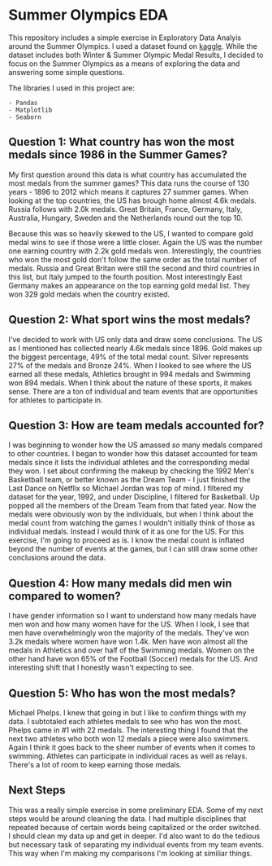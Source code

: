 # Summer Olympics EDA

This repository includes a simple exercise in Exploratory Data Analyis around the Summer Olympics. I used a dataset found on [kaggle](https://www.kaggle.com/the-guardian/olympic-games/data). While the dataset includes both Winter & Summer Olympic Medal Results, I decided to focus on the Summer Olympics as a means of exploring the data and answering some simple questions.

The libraries I used in this project are:

    - Pandas
    - Matplotlib
    - Seaborn
    
## Question 1: What country has won the most medals since 1986 in the Summer Games?

My first question around this data is what country has accumulated the most medals from the summer games? This data runs the course of 130 years - 1896 to 2012 which means it captures 27 summer games. When looking at the top countries, the US has brough home almost 4.6k medals. Russia follows with 2.0k medals. Great Britain, France, Germany, Italy, Australia, Hungary, Sweden and the Netherlands round out the top 10.

Because this was so heavily skewed to the US, I wanted to compare gold medal wins to see if those were a little closer. Again the US was the number one earning country with 2.2k gold medals won. Interestingly, the countries who won the most gold don't follow the same order as the total number of medals. Russia and Great Britan were still the second and third countries in this list, but Italy jumped to the fourth position. Most interestingly East Germany makes an appearance on the top earning gold medal list. They won 329 gold medals when the country existed.

## Question 2: What sport wins the most medals?

I've decided to work with US only data and draw some conclusions. The US as I mentioned has collected nearly 4.6k medals since 1896. Gold makes up the biggest percentage, 49% of the total medal count. Silver represents 27% of the medals and Bronze 24%. When I looked to see where the US earned all these medals, Athletics brought in 994 medals and Swimming won 894 medals. When I think about the nature of these sports, it makes sense. There are a ton of individual and team events that are opportunities for athletes to participate in.

## Question 3: How are team medals accounted for?

I was beginning to wonder how the US amassed *so* many medals compared to other countries. I began to wonder how this dataset accounted for team medals since it lists the individual athletes and the corresponding medal they won. I set about confirming the makeup by checking the 1992 Men's Basketball team, or better known as the Dream Team - I just finished the Last Dance on Netflix so Michael Jordan was top of mind. I filtered my dataset for the year, 1992, and under Discipline, I filtered for Basketball. Up popped all the members of the Dream Team from that fated year. Now the medals were obviously won by the individuals, but when I think about the medal count from watching the games I wouldn't initially think of those as individual medals. Instead I would think of it as one for the US. For this exercise, I'm going to proceed as is. I know the medal count is inflated beyond the number of events at the games, but I can still draw some other conclusions around the data.

## Question 4: How many medals did men win compared to women?

I have gender information so I want to understand how many medals have men won and how many women have for the US. When I look, I see that men have overwhelmingly won the majority of the medals. They've won 3.2k medals where women have won 1.4k. Men have won almost all the medals in Athletics and over half of the Swimming medals. Women on the other hand have won 65% of the Football (Soccer) medals for the US. And interesting shift that I honestly wasn't expecting to see.


## Question 5: Who has won the most medals?

Michael Phelps. I knew that going in but I like to confirm things with my data. I subtotaled each athletes medals to see who has won the most. Phelps came in #1 with 22 medals. The interesting thing I found that the next two athletes who both won 12 medals a piece were also swimmers. Again I think it goes back to the sheer number of events when it comes to swimming. Athletes can participate in individual races as well as relays. There's a lot of room to keep earning those medals.

## Next Steps

This was a really simple exercise in some preliminary EDA. Some of my next steps would be around cleaning the data. I had multiple disciplines that repeated because of certain words being capitalized or the order switched. I should clean my data up and get in deeper. I'd also want to do the tedious but necessary task of separating my individual events from my team events. This way when I'm making my comparisons I'm looking at similiar things.
